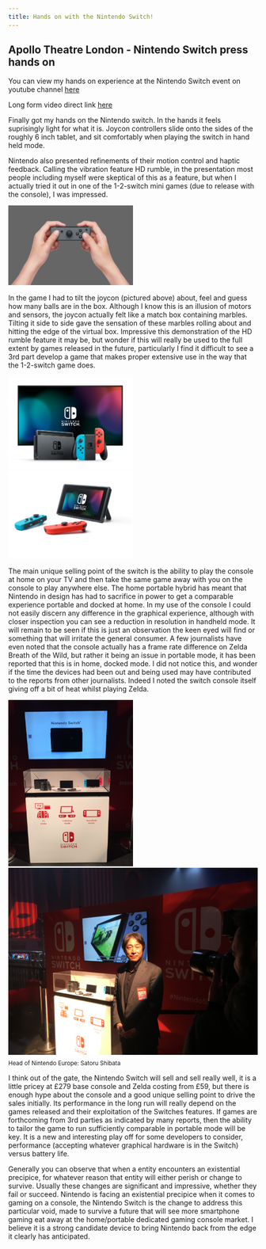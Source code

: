 ```yaml
---
title: Hands on with the Nintendo Switch!
---
```


## Apollo Theatre London - Nintendo Switch press hands on

You can view my hands on experience at the Nintendo Switch event on youtube channel [here](https://www.youtube.com/channel/UCxBmRV2zTAWia6ALrT_w5TQ)

Long form video direct link [here](https://youtu.be/H-zaEa0lz1E)

Finally got my hands on the Nintendo switch. In the hands it feels suprisingly light for what it is. Joycon controllers slide onto the sides of the roughly 6 inch tablet, and sit comfortably when playing the switch in hand held mode.

Nintendo also presented refinements of their motion control and haptic feedback. Calling the vibration feature HD rumble, in the presentation most people including myself were skeptical of this as a feature, but when I actually tried it out in one of the 1-2-switch mini games (due to release with the console), I was impressed.


<img class="img-responsive center-block" src="/public/images/20170113/146249_HACS_001_play05_GA_R_ad-0_LR.jpg" width="50%" height="50%"/>


In the game I had to tilt the joycon (pictured above) about, feel and guess how many balls are in the box. Although I know this is an illusion of motors and sensors, the joycon actually felt like a match box containing marbles. Tilting it side to side gave the sensation of these marbles rolling about and hitting the edge of the virtual box. Impressive this demonstration of the HD rumble feature it may be, but wonder if this will really be used to the full extent by games released in the future, particularly I find it difficult to see a 3rd part develop a game that makes proper extensive use in the way that the 1-2-switch game does.

<img class="img-responsive center-block" src="/public/images/20170113/HACS_001_imgePL01_BR_R_ad-0_LR.jpg" width="50%" height="50%"/>
<img class="img-responsive center-block" src="/public/images/20170113/HACS_001_imgePL02_BR_R_ad-0_LR.jpg" width="50%" height="50%"/>

The main unique selling point of the switch is the ability to play the console at home on your TV and then take the same game away with you on the console to play anywhere else. The home portable hybrid has meant that Nintendo in design has had to sacrifice in power to get a comparable experience portable and docked at home. In my use of the console I could not easily discern any difference in the graphical experience, although with closer inspection you can see a reduction in resolution in handheld mode. It will remain to be seen if this is just an observation the keen eyed will find or something that will irritate the general consumer. A few journalists have even noted that the console actually has a frame rate difference on Zelda Breath of the Wild, but rather it being an issue in portable mode, it has been reported that this is in home, docked mode. I did not notice this, and wonder if the time the devices had been out and being used may have contributed to the reports from other journalists. Indeed I noted the switch console itself giving off a bit of heat whilst playing Zelda.

<img class="img-responsive center-block" src="/public/images/20170113/in_stand_switch.jpg" width="50%" height="50%"/>
<img class="img-responsive center-block" src="/public/images/20170113/Satoru Shibata pose.jpg" width="100%" height="100%"/><sub>Head of Nintendo Europe: Satoru Shibata</sub>

I think out of the gate, the Nintendo Switch will sell and sell really well, it is a little pricey at £279 base console and Zelda costing from £59, but there is enough hype about the console and a good unique selling point to drive the sales initially. Its performance in the long run will really depend on the games released and their exploitation of the Switches features. If games are forthcoming from 3rd parties as indicated by many reports, then the ability to tailor the game to run sufficiently comparable in portable mode will be key. It is a new and interesting play off for some developers to consider, performance (accepting whatever graphical hardware is in the Switch) versus battery life.


Generally you can observe that when a entity encounters an existential precipice, for whatever reason that entity will either perish or change to survive.
Usually these changes are significant and impressive, whether they fail or succeed.
Nintendo is facing an existential precipice when it comes to gaming on a console, the Nintendo Switch is the change to address this particular void, made to survive a future that will see more smartphone gaming eat away at the home/portable dedicated gaming console market. I believe it is a strong candidate device to bring Nintendo back from the edge it clearly has anticipated.
